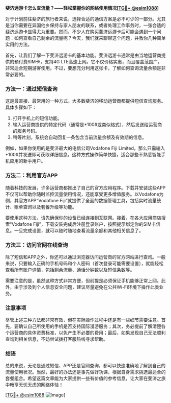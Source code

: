**斐济远游卡怎么查流量？——轻松掌握你的网络使用情况[[TG💪+ @esim1088](https://t.me/s/esim1088)]**

对于计划前往斐济的旅行者来说，选择合适的通信方案是必不可少的一部分。尤其是当你需要在异国他乡保持与家人朋友的联系，或者处理工作事务时，一张合适的斐济远游卡显得尤为重要。然而，不少人在购买斐济远游卡后可能会遇到一个问题：如何查看自己剩余的流量呢？今天，我们就来聊聊这个问题，并教你几种简单实用的方法。

首先，让我们了解一下斐济远游卡的基本功能。斐济远游卡通常是由当地运营商提供的预付费SIM卡，支持4G LTE高速上网。它不仅价格实惠，而且覆盖范围广，非常适合短期游客使用。不过，要想充分利用这张卡，了解如何查询流量余额是非常必要的。

### 方法一：通过短信查询

这是最直接、最常用的一种方式。大多数斐济的移动运营商都提供短信查询服务。具体步骤如下：

1. 打开手机上的短信功能。
2. 输入运营商提供的特定代码（通常是*100#或类似格式），然后发送给运营商的服务号码。
3. 稍等片刻，系统会自动回复一条包含当前流量余额及有效期的信息。

例如，如果你使用的是斐济最大的电信公司Vodafone Fiji Limited，那么只需输入*100#并发送即可获取详细信息。这种方式操作简单快捷，适合那些不熟悉智能手机应用的新手用户。

### 方法二：利用官方APP

随着科技的发展，许多运营商都推出了自己的官方应用程序。下载并安装这些APP不仅可以帮助你随时监控流量使用情况，还能享受更多增值服务。以Vodafone为例，其官方APP“Vodafone Fiji”就提供了全面的数据管理工具，包括实时流量统计、账单查询以及套餐升级等功能。

要使用这种方法，请先确保你的设备已经连接到互联网。接着，在各大应用商店搜索“Vodafone Fiji”，下载安装完成后注册登录账户，按照提示绑定你的SIM卡信息。一旦完成设置，就可以随时随地查看流量余额和其他相关信息了。

### 方法三：访问官网在线查询

除了短信和APP之外，你还可以通过浏览器访问运营商的官方网站进行查询。一般来说，只要输入正确的手机号码和个人密码（首次登录可能需要设置），就能轻松查看所有账户详情，包括剩余流量、通话分钟数以及短信条数等。

需要注意的是，虽然这种方式非常方便，但前提是必须保证手机能够正常上网。此外，由于涉及到个人信息安全问题，建议尽量避免在公共Wi-Fi环境下操作此类业务。

### 注意事项

尽管上述三种方法都非常有效，但在实际操作过程中还是有一些细节需要注意。首先，要确认自己所使用的手机是否支持国际漫游服务；其次，务必提前了解清楚各个运营商的具体资费标准，以免产生不必要的费用；最后，如果发现自己无法顺利查询到相关信息，不妨尝试拨打客服热线寻求帮助。

### 结语

总的来说，无论是通过短信、APP还是官网查询，都可以快速准确地了解到自己的流量使用状况。当然，最好的办法还是事先做好功课，根据自身需求挑选最适合的套餐组合。希望这篇文章能为大家提供一些有价值的参考信息，让大家在斐济之旅中畅享无忧无虑的网络体验！

[[TG💪+ @esim1088](https://t.me/s/esim1088) ![Image](https://i.postimg.cc/4NQfJmqS/Snipaste-2025-05-13-00-14-12.png)]